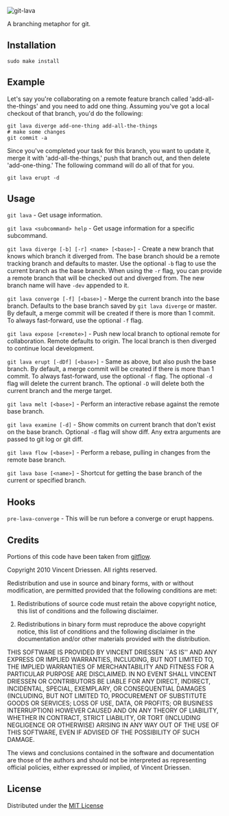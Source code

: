 ![git-lava](https://github.com/chrisjaure/git-lava/raw/master/logo.png)

A branching metaphor for git.


Installation
------------

```
sudo make install
```


Example
-------

Let's say you're collaborating on a remote feature branch called 'add-all-the-things' and you need to add one thing. Assuming you've got a local checkout of that branch, you'd do the following:

```
git lava diverge add-one-thing add-all-the-things
# make some changes
git commit -a
```

Since you've completed your task for this branch, you want to update it, merge it with 'add-all-the-things,' push that branch out, and then delete 'add-one-thing.' The following command will do all of that for you.

```
git lava erupt -d
```


Usage
-----

`git lava` - Get usage information.

`git lava <subcommand> help` - Get usage information for a specific subcommand.

`git lava diverge [-b] [-r] <name> [<base>]` - Create a new branch that knows which branch it diverged from. The base branch should be a remote tracking branch and defaults to master. Use the optional `-b` flag to use the current branch as the base branch. When using the `-r` flag, you can provide a remote branch that will be checked out and diverged from. The new branch name will have `-dev` appended to it.

`git lava converge [-f] [<base>]` - Merge the current branch into the base branch. Defaults to the base branch saved by `git lava diverge` or master. By default, a merge commit will be created if there is more than 1 commit. To always fast-forward, use the optional `-f` flag.

`git lava expose [<remote>]` - Push new local branch to optional remote for collaboration. Remote defaults to origin. The local branch is then diverged to continue local development.

`git lava erupt [-dDf] [<base>]` - Same as above, but also push the base branch. By default, a merge commit will be created if there is more than 1 commit. To always fast-forward, use the optional `-f` flag. The optional `-d` flag will delete the current branch. The optional `-D` will delete both the current branch and the merge target.

`git lava melt [<base>]` - Perform an interactive rebase against the remote base branch.

`git lava examine [-d]` - Show commits on current branch that don't exist on the base branch. Optional `-d` flag will show diff. Any extra arguments are passed to git log or git diff.

`git lava flow [<base>]` - Perform a rebase, pulling in changes from the remote base branch.

`git lava base [<name>]` - Shortcut for getting the base branch of the current or specified branch.


Hooks
-----

`pre-lava-converge` - This will be run before a converge or erupt happens.


Credits
-------

Portions of this code have been taken from [gitflow](https://github.com/nvie/gitflow).

Copyright 2010 Vincent Driessen. All rights reserved.

Redistribution and use in source and binary forms, with or without modification,
are permitted provided that the following conditions are met:

   1. Redistributions of source code must retain the above copyright notice,
      this list of conditions and the following disclaimer.

   2. Redistributions in binary form must reproduce the above copyright notice,
      this list of conditions and the following disclaimer in the documentation
      and/or other materials provided with the distribution.

THIS SOFTWARE IS PROVIDED BY VINCENT DRIESSEN ``AS IS'' AND ANY EXPRESS OR
IMPLIED WARRANTIES, INCLUDING, BUT NOT LIMITED TO, THE IMPLIED WARRANTIES OF
MERCHANTABILITY AND FITNESS FOR A PARTICULAR PURPOSE ARE DISCLAIMED. IN NO EVENT
SHALL VINCENT DRIESSEN OR CONTRIBUTORS BE LIABLE FOR ANY DIRECT, INDIRECT,
INCIDENTAL, SPECIAL, EXEMPLARY, OR CONSEQUENTIAL DAMAGES (INCLUDING, BUT NOT
LIMITED TO, PROCUREMENT OF SUBSTITUTE GOODS OR SERVICES; LOSS OF USE, DATA, OR
PROFITS; OR BUSINESS INTERRUPTION) HOWEVER CAUSED AND ON ANY THEORY OF
LIABILITY, WHETHER IN CONTRACT, STRICT LIABILITY, OR TORT (INCLUDING NEGLIGENCE
OR OTHERWISE) ARISING IN ANY WAY OUT OF THE USE OF THIS SOFTWARE, EVEN IF
ADVISED OF THE POSSIBILITY OF SUCH DAMAGE.

The views and conclusions contained in the software and documentation are those
of the authors and should not be interpreted as representing official policies,
either expressed or implied, of Vincent Driessen.


License
-------

Distributed under the [MIT License](http://creativecommons.org/licenses/MIT/)